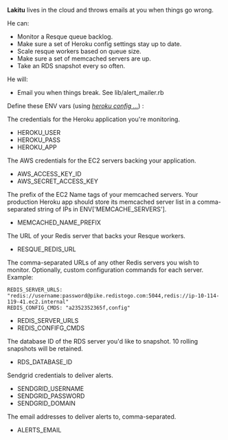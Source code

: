 **Lakitu** lives in the cloud and throws emails at you when things go wrong.

He can:

* Monitor a Resque queue backlog.
* Make sure a set of Heroku config settings stay up to date.
* Scale resque workers based on queue size.
* Make sure a set of memcached servers are up.
* Take an RDS snapshot every so often.
  
He will:

* Email you when things break. See lib/alert_mailer.rb

Define these ENV vars (using _[heroku config ...](http://docs.heroku.com/config-vars)_) :

The credentials for the Heroku application you're monitoring.

* HEROKU_USER
* HEROKU_PASS
* HEROKU_APP 

The AWS credentials for the EC2 servers backing your application.

* AWS_ACCESS_KEY_ID
* AWS_SECRET_ACCESS_KEY 

The prefix of the EC2 Name tags of your memcached servers. Your production Heroku app should store its memcached server list in a comma-separated string of IPs in ENV['MEMCACHE_SERVERS']. 

* MEMCACHED_NAME_PREFIX

The URL of your Redis server that backs your Resque workers.

* RESQUE_REDIS_URL

The comma-separated URLs of any other Redis servers you wish to monitor. Optionally, custom configuration commands for each server. 
Example:

    REDIS_SERVER_URLS: "redis://username:password@pike.redistogo.com:5044,redis://ip-10-114-119-41.ec2.internal"
    REDIS_CONFIG_CMDS: "a2352352365f,config"

* REDIS_SERVER_URLS
* REDIS_CONFIFG_CMDS

The database ID of the RDS server you'd like to snapshot. 10 rolling snapshots will be retained.

* RDS_DATABASE_ID

Sendgrid credentials to deliver alerts.

* SENDGRID_USERNAME
* SENDGRID_PASSWORD
* SENDGRID_DOMAIN

The email addresses to deliver alerts to, comma-separated.

* ALERTS_EMAIL


